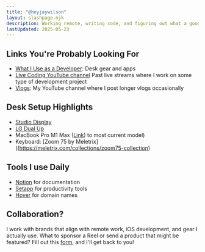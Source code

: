 ```yaml
---
title: "@heyjaywilson"
layout: slashpage.njk
description: Working remote, writing code, and figuring out what a good day looks like.
lastUpdated: 2025-05-23
---
```


## Links You're Probably Looking For

- [What I Use as a Developer](https://jaywilson.zip/uses/): Desk gear and apps
- [Live Coding YouTube channel](https://www.youtube.com/@heyjaycodes) Past live streams where I work on some type of development project
- [Vlogs](https://www.youtube.com/@heyjaywilson): My YouTube channel where I post longer vlogs occasionally

## Desk Setup Highlights

- [Studio Display](https://amzn.to/3ZrO6Dt)
- [LG Dual Up](https://amzn.to/43yKpxi)
- MacBook Pro M1 Max ([Link](https://amzn.to/4ds61jc)) to most current model)
- Keyboard: [Zoom 75 by Meletrix]((https://meletrix.com/collections/zoom75-collection)

## Tools I use Daily

- [Notion](https://affiliate.notion.so/jaywilsonzip) for documentation
- [Setapp](https://setapp.sjv.io/MAogQq) for productivity tools
- [Hover](https://hover-affiliates.pxf.io/Oeoz1W) for domain names

## Collaboration?

I work with brands that align with remote work, iOS development, and gear I actually use. What to sponsor a Reel or send a product that might be featured? Fill out this [form](https://cctplusllc.notion.site/1fc7b80bf2d68068a8b7c468da0ca428?pvs=105), and I'll get back to you!
